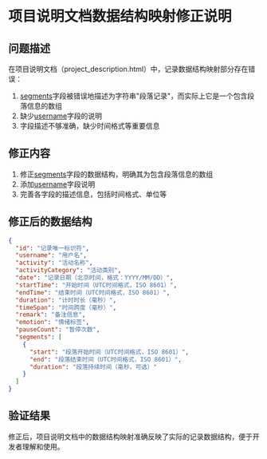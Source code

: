 # 项目说明文档数据结构映射修正说明

## 问题描述
在项目说明文档（project_description.html）中，记录数据结构映射部分存在错误：
1. [segments](file:///Users/mac/Documents/local-Datawhale%E6%95%99%E7%A0%94/%E5%A5%BD%E7%94%A8%E7%9A%84%E5%B7%A5%E5%85%B7/time_recoder/app.py#L619-L619)字段被错误地描述为字符串"段落记录"，而实际上它是一个包含段落信息的数组
2. 缺少[username](file:///Users/mac/Documents/local-Datawhale%E6%95%99%E7%A0%94/%E5%A5%BD%E7%94%A8%E7%9A%84%E5%B7%A5%E5%85%B7/time_recoder/structure.md#L300-L300)字段的说明
3. 字段描述不够准确，缺少时间格式等重要信息

## 修正内容
1. 修正[segments](file:///Users/mac/Documents/local-Datawhale%E6%95%99%E7%A0%94/%E5%A5%BD%E7%94%A8%E7%9A%84%E5%B7%A5%E5%85%B7/time_recoder/app.py#L619-L619)字段的数据结构，明确其为包含段落信息的数组
2. 添加[username](file:///Users/mac/Documents/local-Datawhale%E6%95%99%E7%A0%94/%E5%A5%BD%E7%94%A8%E7%9A%84%E5%B7%A5%E5%85%B7/time_recoder/structure.md#L300-L300)字段说明
3. 完善各字段的描述信息，包括时间格式、单位等

## 修正后的数据结构
```json
{
  "id": "记录唯一标识符",
  "username": "用户名",
  "activity": "活动名称",
  "activityCategory": "活动类别",
  "date": "记录日期（北京时间，格式：YYYY/MM/DD）",
  "startTime": "开始时间（UTC时间格式，ISO 8601）",
  "endTime": "结束时间（UTC时间格式，ISO 8601）",
  "duration": "计时时长（毫秒）",
  "timeSpan": "时间跨度（毫秒）",
  "remark": "备注信息",
  "emotion": "情绪标签",
  "pauseCount": "暂停次数",
  "segments": [
    {
      "start": "段落开始时间（UTC时间格式，ISO 8601）",
      "end": "段落结束时间（UTC时间格式，ISO 8601）",
      "duration": "段落持续时间（毫秒，可选）"
    }
  ]
}
```

## 验证结果
修正后，项目说明文档中的数据结构映射准确反映了实际的记录数据结构，便于开发者理解和使用。